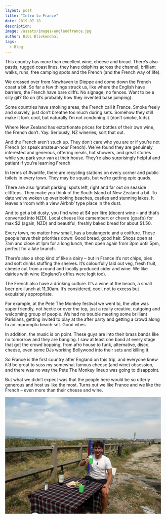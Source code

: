 ```yaml
---
layout: post
title: "Intro to France"
date: 2019-07-10
description:
image: /assets/images/englandfrance.jpg
author: Bibi Bliekendaal
tags: 
  - Blog
---
```


This country has more than excellent wine, cheese and bread. There’s also pastis, rugged coast lines, they have dolphins across the channel, brilliant walks, runs, free camping spots and the French (and the French way of life).

We crossed over from Newhaven to Dieppe and come down the French coast a bit. So far a few things struck us, like where the English have barriers, the French have bare cliffs. No signage, no fences. Want to be a silly git? Go on (it’s probably how they invented base jumping).

Some countries have smoking areas, the French call it France. Smoke freely and suavely, just don’t breathe too much during sets. Somehow they still make it look cool, but naturally I’m not condoning it (don’t smoke, kids).

Where New Zealand has extortionate prices for bottles of their own wine, the French don’t. Yay. Seriously, NZ wineries, sort that out.

And the French aren’t stuck up. They don’t care who you are or if you’re not French (or speak amateur-hour French). We’ve found they are genuinely interested and generous, offering meals, hot showers, and great stories while you park your van at their house. They're also surprisingly helpful and patient if you're learning French.

In terms of #vanlife, there are recycling stations on every corner and public toilets in every town. They may be squats, but we’re getting epic quads. 

There are also ‘gratuit parking’ spots left, right and far out on seaside clifftops. They make you think of the South Island of New Zealand a bit. To date we’ve woken up overlooking beaches, castles and stunning lakes. It leaves a ‘room with a view Airbnb’ type place in the dust.

And to get a bit dusty, you find wine at $4 per litre (decent wine – and that’s converted into NZD). Local cheese like camembert or chevre (goat’s) for max $2 (again, NZD) and beautiful, freshly baked bread for about $1.50.

Every town, no matter how small, has a boulangerie and a coiffure. These people have their priorities down: Good bread, good hair. Shops open at 7am and close at 1pm for a long lunch, then open again from 3pm until 5pm, perfect for a late brunch.

There’s also a shop kind of like a dairy – but in France it’s not chips, pies and soft drinks stuffing the shelves. It’s colourfully laid out veg, fresh fruit, cheese cut from a round and locally produced cider and wine. We like dairies with wine (England’s offies were legit too).

The French also have a drinking culture. It’s a wine at the beach, a small beer pre-lunch at 11,30am. It’s considered, cool, not to excess but exquisitely appropriate. 

For example, at the Pete The Monkey festival we went to, the vibe was super friendly, not hectic or over the top, just a really creative, outgoing and welcoming group of people. We had no trouble meeting some brilliant Parisians, getting invited to play at the after party and getting a crowd along to an impromptu beach set. Good vibes.

In addition, the music is on point. These guys are into their brass bands like no tomorrow and they are banging. I saw at least one band at every stage that got the crowd bopping, from afro house to funk, alternative, disco, cheese, even some DJs working Bollywood into their sets and killing it.

So France is the first country after England on this trip, and everyone knew it’d be great to suss my somewhat famous cheese (and wine) obsession, and there was no way the Pete The Monkey lineup was going to disappoint.

But what we didn’t expect was that the people here would be so utterly generous and host us like the most. Turns out we like France and we like the French – even more than their cheese and wine.

![Placeholder](/assets/images/joshfrance.jpg#full)
